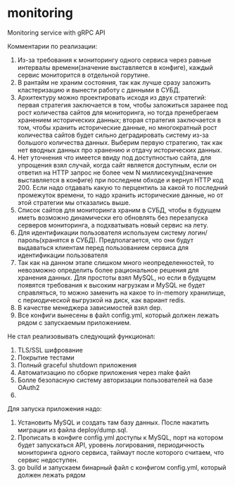 # monitoring
Monitoring service with gRPC API

Комментарии по реализации:
1. Из-за требования к мониторингу одного сервиса через равные интервалы времени(значение выставляется в конфиге),  каждый сервис мониторится в отдельной горутине.
2. В рантайм не храним состояния, так как лучше сразу заложить кластеризацию и вынести работу с данными в СУБД. 
3. Архитектуру можно проектировать исходя из двух стратегий: первая стратегия заключается в том, чтобы заложиться заранее под рост количества сайтов для мониторинга, но тогда пренебрегаем хранением исторических данных; вторая стратегия заключается в том, чтобы хранить исторические данные, но многократный рост количества сайтов будет сильно деградировать систему из-за большого количества данных. Выберим первую стратегию, так как нет вводных данных про хранению и отдачу исторических данных.
4. Нет уточнения что имеется ввиду под доступностью сайта, для упрощения взял случай, когда сайт является доступным, если он ответил на HTTP запрос не более чем N миллисекунд(значение выставляется в конфиге) при последнем обходе и вернул HTTP код 200. Если надо отдавать какую то перцентиль за какой то последний промежуток времени, то надо хранить исторические данные, но от этой стратегии мы отказались выше.
5. Список сайтов для мониторинга храним в СУБД, чтобы в будущем иметь возможно динамически его обновлять без перезапуска серверов мониторинга, а подхватывать новый сервис на лету. 
6. Для идентификации пользователя используем систему логин/пароль(хранятся в СУБД). Предполагается, что они будут выдаваться клиентам перед пользованием сервиса для идентификации пользователя
7. Так как на данном этапе слишком много неопределенностей, то невозможно определить более рациональное решения для хранения данных. Для простоты взял MySQL, но если в будущем появятся требования к высоким нагрузкам и MySQL не будет справляться, то можно заменить на какое то in-memory хранилище, с периодической выгрузкой на диск, как вариант redis. 
8. В качестве менеджера зависимостей взял dep.
9. Все конфиги вынесены в файл config.yml, который должен лежать рядом с запускаемым приложением.

Не стал реализовывать следующий функционал: 
1. TLS/SSL шифрование 
2. Покрытие тестами
3. Полный graceful shutdown приложения
4. Автоматизацию по сборке приложения через make файл
5. Болле безопасную систему авторизации пользователей на базе OAuth2 
6. 


Для запуска приложения надо:
1. Установить MySQL и создать там базу данных. После накатить миграции из файла deploy/dump.sql.
2. Прописать в конфиге config.yml доступы к MySQL, порт на котором будет запускаться API, уровень логирования, периодичность мониторинга одного сервиса, таймаут после которого считаем, что сервис недоступен.
3. go build и запускаем бинарный файл с конфигом config.yml, который должен лежать рядом

